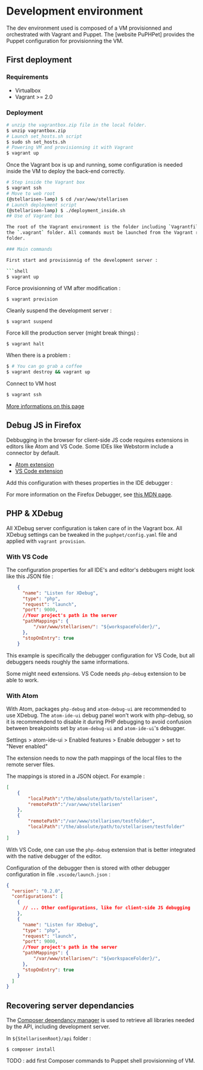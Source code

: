 # Development environment

The dev environment used is composed of a VM provisionned and orchestrated with
Vagrant and Puppet. The [website PuPHPet] provides the Puppet configuration for
provisionning the VM.


## First deployment

### Requirements

* Virtualbox
* Vagrant >= 2.0

### Deployment

```bash
# unzip the vagrantbox.zip file in the local folder.
$ unzip vagrantbox.zip
# Launch set_hosts.sh script
$ sudo sh set_hosts.sh
# Powering VM and provisionning it with Vagrant
$ vagrant up
```

Once the Vagrant box is up and running, some configuration is needed inside the
VM to deploy the back-end correctly.

```bash
# Step inside the Vagrant box
$ vagrant ssh
# Move to web root
(@stellarisen-lamp) $ cd /var/www/stellarisen
# Launch deployment script
(@stellarisen-lamp) $ ./deployment_inside.sh
## Use of Vagrant box

The root of the Vagrant environment is the folder including `Vagrantfile` and
the `.vagrant` folder. All commands must be launched from the Vagrant root
folder.

### Main commands

First start and provisionnig of the development server :

```shell
$ vagrant up
```

Force provisionning of VM after modification :

```shell
$ vagrant provision
```

Cleanly suspend the development server :

```shell
$ vagrant suspend
```

Force kill the production server (might break things) :

```shell
$ vagrant halt
```

When there is a problem :

```sh
$ # You can go grab a coffee
$ vagrant destroy && vagrant up
```

Connect to VM host

```sh
$ vagrant ssh
```

[More informations on this page](https://puphpet.com/#help)

## Debug JS in Firefox

Debbugging in the browser for client-side JS code requires extensions in editors
like Atom and VS Code. Some IDEs like Webstorm include a connector by default.

* [Atom extension]()
* [VS Code extension](https://github.com/hbenl/vscode-firefox-debug)

Add this configuration with theses properties in the IDE debugger :


For more information on the Firefox Debugger, see [this MDN page](https://developer.mozilla.org/en-US/docs/Tools/Debugger).

## PHP & XDebug

All XDebug server configuration is taken care of in the Vagrant box. All
XDebug settings can be tweaked in the `puphpet/config.yaml` file and applied
with `vagrant provision`.

### With VS Code

The configuration properties for all IDE's and editor's debbugers might look
like this JSON file :

```json
    {
      "name": "Listen for XDebug",
      "type": "php",
      "request": "launch",
      "port": 9000,
      //Your project's path in the server
      "pathMappings": {
          "/var/www/stellarisen/": "${workspaceFolder}/",
      },
      "stopOnEntry": true
    }
```

This example is specifically the debugger configuration for VS Code, but all
debuggers needs roughly the same informations.

Some might need extensions. VS Code needs `php-debug` extension to be able to
work.

### With Atom
With Atom, packages `php-debug` and `atom-debug-ui` are recommended to use
XDebug. The `atom-ide-ui` debug panel won't work with php-debug, so it is
recommendend to disable it during PHP debugging to avoid confusion between
breakpoints set by `atom-debug-ui` and `atom-ide-ui`'s debugger.

Settings > atom-ide-ui > Enabled features > Enable debugger > set to "Never
enabled"

The extension needs to now the path mappings of the local files to the remote
server files.

The mappings is stored in a JSON object. For example :

```json
[
	{
		"localPath":"/the/absolute/path/to/stellarisen",
		"remotePath":"/var/www/stellarisen"
	},
	{
		"remotePath":"/var/www/stellarisen/testfolder",
		"localPath":"/the/absolute/path/to/stellarisen/testfolder"
	}
]
```

With VS Code, one can use the `php-debug` extension that is better integrated
with the native debugger of the editor.

Configuration of the debugger then is stored with other debugger configuration
in file `.vscode/launch.json` :

```json
{
  "version": "0.2.0",
  "configurations": [
    {
      // ... Other configurations, like for client-side JS debugging
    },
    {
      "name": "Listen for XDebug",
      "type": "php",
      "request": "launch",
      "port": 9000,
      //Your project's path in the server
      "pathMappings": {
          "/var/www/stellarisen/": "${workspaceFolder}/",
      },
      "stopOnEntry": true
    }
  ]
}
```

## Recovering server dependancies

The [Composer dependancy manager](https://getcomposer.org/) is used to retrieve
all libraries needed by the API, including development server.

In `${StellarisenRoot}/api` folder :

```shell
$ composer install
```
TODO : add first Composer commands to Puppet shell provisionning of VM.